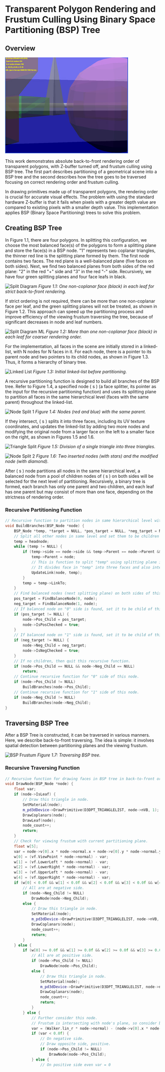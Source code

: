 # Transparent Polygon Rendering and Frustum Culling Using Binary Space Partitioning (BSP) Tree

## Overview

![Split Diagram](./images/alphaBSP.jpg)

This work demonstrates absolute back-to-front rendering order of transparent polygons, with Z-buffer turned off, and frustum culling using BSP tree. The first part describes partitioning of a geometrical scene into a BSP tree and the second describes how the tree goes to be traversed focusing on correct rendering order and frustum culling.

In drawing primitives made up of transparent polygons, the rendering order is crucial for accurate visual effects. The problem with using the standard hardware Z-buffer is that it fails when pixels with a greater depth value are compared to existing pixels with a smaller depth value. This implementation applies BSP (Binary Space Partitioning) trees to solve this problem.

## Creating BSP Tree

In Figure 1.1, there are four polygons. In splitting this configuration, we choose the most balanced face(s) of the polygons to form a splitting plane and store the face(s) in a BSP node. "1" represents two coplanar triangles, the thinner red line is the splitting plane formed by them. The first node contains two faces. The red plane is a well-balanced plane (five faces on both sides). Next, we find two balanced planes from both sides of the red plane: "2" in the red "+" side and "3" in the red "-" side. Recursively, we have four green splitting planes and four face leafs in black.

![Split Diagram](SplitDiag.jpg)
*Figure 1.1: One non-coplanar face (black) in each leaf for strict back-to-front rendering.*

If strict ordering is not required, there can be more than one non-coplanar face per leaf, and the green splitting planes will not be treated, as shown in Figure 1.2. This approach can speed up the partitioning process and improve efficiency of the viewing frustum traversing the tree, because of significant decreases in node and leaf numbers.

![Split Diagram ML](SplitDiag_ML.jpg)
*Figure 1.2: More than one non-coplanar face (black) in each leaf for coarser rendering order.*

For the implementation, all faces in the scene are initially stored in a linked-list, with N nodes for N faces in it. For each node, there is a pointer to its parent node and two pointers to its child nodes, as shown in Figure 1.3. Thus, it forms a hierarchy of binary tree.

![Linked List](LinkedList.jpg)
*Figure 1.3: Initial linked-list before partitioning.*

A recursive partitioning function is designed to build all branches of the BSP tree. Refer to Figure 1.4, a specified node \( s \) (a face splitter, its pointer as the input for the recursive partitioning function) and uses its splitting plane to partition all faces in the same hierarchical level (faces with the same parent) throughout the linked-list. 

![Node Split 1](NodeSplit1.jpg)
*Figure 1.4: Nodes (red and blue) with the same parent.*

If they intersect, \( s \) splits it into three faces, including its UV texture coordinates, and updates the linked-list by adding two more nodes and modifying the original node from a larger face on the left to a smaller face on the right, as shown in Figures 1.5 and 1.6.

![Triangle Split](TriangleSplit.jpg)
*Figure 1.5: Division of a single triangle into three triangles.*

![Node Split 2](NodeSplit2.jpg)
*Figure 1.6: Two inserted nodes (with stars) and the modified node (with diamond).*

After \( s \) node partitions all nodes in the same hierarchical level, a balanced node from a pool of children nodes of \( s \) on both sides will be selected for the next level of partitioning. Recursively, a binary tree is formed, each branch has only one parent and two children, and each leaf has one parent but may consist of more than one face, depending on the strictness of rendering order.

### Recursive Partitioning Function

```cpp
// Recursive function to partition nodes in same hierarchical level with splitter node pointed by input pointer "node".
void BuildBranches(BSP_Node *node) {
    BSP_Node *temp, *target = NULL, *pos_target = NULL, *neg_target = NULL;
    // Split all other nodes in same level and set them to be children of this node.
    temp = headnode;
    while (temp != NULL) {
        if (temp->side == node->side && temp->Parent == node->Parent && temp != node) {
            temp->Parent = node;
            // This is function to split "temp" using splitting plane in "node".
            // It divides face in "temp" into three faces and also interpolates their UV texture coordinates.
            UpdateLink(node, temp);
        }
        temp = temp->LinkTo;
    }
    // Find balanced nodes (next splitting plane) on both sides of this node.
    pos_target = FindBalanceNode(0, node);
    neg_target = FindBalanceNode(1, node);
    // If balanced node on "0" side is found, set it to be child of this node.
    if (pos_target != NULL) {
        node->Pos_Child = pos_target;
        node->IsPosChecked = true;
    }
    // If balanced node on "1" side is found, set it to be child of this node.
    if (neg_target != NULL) {
        node->Neg_Child = neg_target;
        node->IsNegChecked = true;
    }
    // If no children, then quit this recursive function.
    if (node->Pos_Child == NULL && node->Neg_Child == NULL)
        return;
    // Continue recursive function for "0" side of this node.
    if (node->Pos_Child != NULL)
        BuildBranches(node->Pos_Child);
    // Continue recursive function for "1" side of this node.
    if (node->Neg_Child != NULL)
        BuildBranches(node->Neg_Child);
}
```

## Traversing BSP Tree

After a BSP Tree is constructed, it can be traversed in various manners. Here, we describe back-to-front traversing. The idea is simple: it involves spatial detection between partitioning planes and the viewing frustum. 

![BSP Frustum](BSPFrustum.jpg)
*Figure 1.7: Traversing BSP tree.*

### Recursive Traversing Function

```cpp
// Recursive function for drawing faces in BSP tree in back-to-front order.
void DrawNode(BSP_Node *node) {
    float var;
    if (node->IsLeaf) {
        // Draw this triangle in node.
        SetMaterial(node);
        m_pd3dDevice->DrawPrimitive(D3DPT_TRIANGLELIST, node->nVB, 1);
        DrawCoplanars(node);
        DrawLeaf(node);
        node_count++;
        return;
    }
    // Check for viewing frustum with current partitioning plane.
    float w[5];
    var = node->v[0].x * node->normal.x + node->v[0].y * node->normal.y + node->v[0].z * node->normal.z;
    w[0] = (vf.ViewPoint * node->normal) - var;
    w[1] = (vf.LowerLeft * node->normal) - var;
    w[2] = (vf.LowerRight * node->normal) - var;
    w[3] = (vf.UpperLeft * node->normal) - var;
    w[4] = (vf.UpperRight * node->normal) - var;
    if (w[0] < 0.0f && w[1] < 0.0f && w[2] < 0.0f && w[3] < 0.0f && w[4] < 0.0f) {
        // All are at negative side.
        if (node->Neg_Child != NULL)
            DrawNode(node->Neg_Child);
        else {
            // Draw this triangle in node.
            SetMaterial(node);
            m_pd3dDevice->DrawPrimitive(D3DPT_TRIANGLELIST, node->nVB, 1);
            DrawCoplanars(node);
            node_count++;
            return;
        }
    } else {
        if (w[0] >= 0.0f && w[1] >= 0.0f && w[2] >= 0.0f && w[3] >= 0.0f && w[4] >= 0.0f) {
            // All are at positive side.
            if (node->Pos_Child != NULL)
                DrawNode(node->Pos_Child);
            else {
                // Draw this triangle in node.
                SetMaterial(node);
                m_pd3dDevice->DrawPrimitive(D3DPT_TRIANGLELIST, node->nVB, 1);
                DrawCoplanars(node);
                node_count++;
                return;
            }
        } else {
            // Further consider this node.
            // Frustum is intersecting with node's plane, so consider both sides.
            var = (Walker.lin_r * node->normal) - (node->v[0].x * node->normal.x + node->v[0].y * node->normal.y + node->v[0].z * node->normal.z);
            if (var < 0.0f) {
                // On negative side.
                // Draw opposite side, positive.
                if (node->Pos_Child != NULL)
                    DrawNode(node->Pos_Child);
            } else {
                // On positive side even var = 0